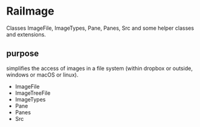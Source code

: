 # RaiImage

Classes ImageFile, ImageTypes, Pane, Panes, Src and some helper classes and extensions.

## purpose

simplifies the access of images in a file system (within dropbox or outside, windows or macOS or linux).

- ImageFile
- ImageTreeFile
- ImageTypes
- Pane
- Panes
- Src